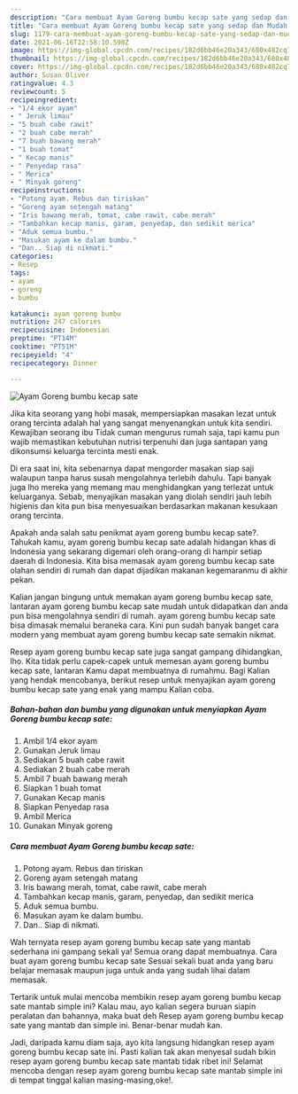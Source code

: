 ```yaml
---
description: "Cara membuat Ayam Goreng bumbu kecap sate yang sedap dan Mudah Dibuat"
title: "Cara membuat Ayam Goreng bumbu kecap sate yang sedap dan Mudah Dibuat"
slug: 1179-cara-membuat-ayam-goreng-bumbu-kecap-sate-yang-sedap-dan-mudah-dibuat
date: 2021-06-16T22:58:10.590Z
image: https://img-global.cpcdn.com/recipes/182d6bb46e20a343/680x482cq70/ayam-goreng-bumbu-kecap-sate-foto-resep-utama.jpg
thumbnail: https://img-global.cpcdn.com/recipes/182d6bb46e20a343/680x482cq70/ayam-goreng-bumbu-kecap-sate-foto-resep-utama.jpg
cover: https://img-global.cpcdn.com/recipes/182d6bb46e20a343/680x482cq70/ayam-goreng-bumbu-kecap-sate-foto-resep-utama.jpg
author: Susan Oliver
ratingvalue: 4.3
reviewcount: 5
recipeingredient:
- "1/4 ekor ayam"
- " Jeruk limau"
- "5 buah cabe rawit"
- "2 buah cabe merah"
- "7 buah bawang merah"
- "1 buah tomat"
- " Kecap manis"
- " Penyedap rasa"
- " Merica"
- " Minyak goreng"
recipeinstructions:
- "Potong ayam. Rebus dan tiriskan"
- "Goreng ayam setengah matang"
- "Iris bawang merah, tomat, cabe rawit, cabe merah"
- "Tambahkan kecap manis, garam, penyedap, dan sedikit merica"
- "Aduk semua bumbu."
- "Masukan ayam ke dalam bumbu."
- "Dan.. Siap di nikmati."
categories:
- Resep
tags:
- ayam
- goreng
- bumbu

katakunci: ayam goreng bumbu 
nutrition: 247 calories
recipecuisine: Indonesian
preptime: "PT14M"
cooktime: "PT51M"
recipeyield: "4"
recipecategory: Dinner

---
```



![Ayam Goreng bumbu kecap sate](https://img-global.cpcdn.com/recipes/182d6bb46e20a343/680x482cq70/ayam-goreng-bumbu-kecap-sate-foto-resep-utama.jpg)

Jika kita seorang yang hobi masak, mempersiapkan masakan lezat untuk orang tercinta adalah hal yang sangat menyenangkan untuk kita sendiri. Kewajiban seorang ibu Tidak cuman mengurus rumah saja, tapi kamu pun wajib memastikan kebutuhan nutrisi terpenuhi dan juga santapan yang dikonsumsi keluarga tercinta mesti enak.

Di era  saat ini, kita sebenarnya dapat mengorder masakan siap saji walaupun tanpa harus susah mengolahnya terlebih dahulu. Tapi banyak juga lho mereka yang memang mau menghidangkan yang terlezat untuk keluarganya. Sebab, menyajikan masakan yang diolah sendiri jauh lebih higienis dan kita pun bisa menyesuaikan berdasarkan makanan kesukaan orang tercinta. 



Apakah anda salah satu penikmat ayam goreng bumbu kecap sate?. Tahukah kamu, ayam goreng bumbu kecap sate adalah hidangan khas di Indonesia yang sekarang digemari oleh orang-orang di hampir setiap daerah di Indonesia. Kita bisa memasak ayam goreng bumbu kecap sate olahan sendiri di rumah dan dapat dijadikan makanan kegemaranmu di akhir pekan.

Kalian jangan bingung untuk memakan ayam goreng bumbu kecap sate, lantaran ayam goreng bumbu kecap sate mudah untuk didapatkan dan anda pun bisa mengolahnya sendiri di rumah. ayam goreng bumbu kecap sate bisa dimasak memalui beraneka cara. Kini pun sudah banyak banget cara modern yang membuat ayam goreng bumbu kecap sate semakin nikmat.

Resep ayam goreng bumbu kecap sate juga sangat gampang dihidangkan, lho. Kita tidak perlu capek-capek untuk memesan ayam goreng bumbu kecap sate, lantaran Kamu dapat membuatnya di rumahmu. Bagi Kalian yang hendak mencobanya, berikut resep untuk menyajikan ayam goreng bumbu kecap sate yang enak yang mampu Kalian coba.

<!--inarticleads1-->

##### Bahan-bahan dan bumbu yang digunakan untuk menyiapkan Ayam Goreng bumbu kecap sate:

1. Ambil 1/4 ekor ayam
1. Gunakan  Jeruk limau
1. Sediakan 5 buah cabe rawit
1. Sediakan 2 buah cabe merah
1. Ambil 7 buah bawang merah
1. Siapkan 1 buah tomat
1. Gunakan  Kecap manis
1. Siapkan  Penyedap rasa
1. Ambil  Merica
1. Gunakan  Minyak goreng




<!--inarticleads2-->

##### Cara membuat Ayam Goreng bumbu kecap sate:

1. Potong ayam. Rebus dan tiriskan
1. Goreng ayam setengah matang
1. Iris bawang merah, tomat, cabe rawit, cabe merah
1. Tambahkan kecap manis, garam, penyedap, dan sedikit merica
1. Aduk semua bumbu.
1. Masukan ayam ke dalam bumbu.
1. Dan.. Siap di nikmati.




Wah ternyata resep ayam goreng bumbu kecap sate yang mantab sederhana ini gampang sekali ya! Semua orang dapat membuatnya. Cara buat ayam goreng bumbu kecap sate Sesuai sekali buat anda yang baru belajar memasak maupun juga untuk anda yang sudah lihai dalam memasak.

Tertarik untuk mulai mencoba membikin resep ayam goreng bumbu kecap sate mantab simple ini? Kalau mau, ayo kalian segera buruan siapin peralatan dan bahannya, maka buat deh Resep ayam goreng bumbu kecap sate yang mantab dan simple ini. Benar-benar mudah kan. 

Jadi, daripada kamu diam saja, ayo kita langsung hidangkan resep ayam goreng bumbu kecap sate ini. Pasti kalian tak akan menyesal sudah bikin resep ayam goreng bumbu kecap sate mantab tidak ribet ini! Selamat mencoba dengan resep ayam goreng bumbu kecap sate mantab simple ini di tempat tinggal kalian masing-masing,oke!.

